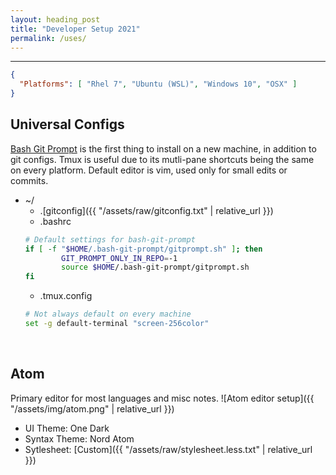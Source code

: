```yaml
---
layout: heading_post
title: "Developer Setup 2021"
permalink: /uses/
---
```


---

```json
{
  "Platforms": [ "Rhel 7", "Ubuntu (WSL)", "Windows 10", "OSX" ]
}
```
## Universal Configs
[Bash Git Prompt](https://github.com/magicmonty/bash-git-prompt) is the first thing to install on a new machine, in addition to git configs. Tmux is useful due to its mutli-pane shortcuts being the same on every platform. Default editor is vim, used only for small edits or commits.
+ ~/
  + .[gitconfig]({{ "/assets/raw/gitconfig.txt" | relative_url }})
  + .bashrc
  ```bash
  # Default settings for bash-git-prompt
  if [ -f "$HOME/.bash-git-prompt/gitprompt.sh" ]; then
          GIT_PROMPT_ONLY_IN_REPO=-1
          source $HOME/.bash-git-prompt/gitprompt.sh
  fi
  ```
  + .tmux.config
  ```bash
  # Not always default on every machine
  set -g default-terminal "screen-256color"
  ```
<br>

## Atom
Primary editor for most languages and misc notes.
![Atom editor setup]({{ "/assets/img/atom.png" | relative_url }})
+ UI Theme: One Dark
+ Syntax Theme: Nord Atom
+ Sytlesheet: [Custom]({{ "/assets/raw/stylesheet.less.txt" | relative_url }})
